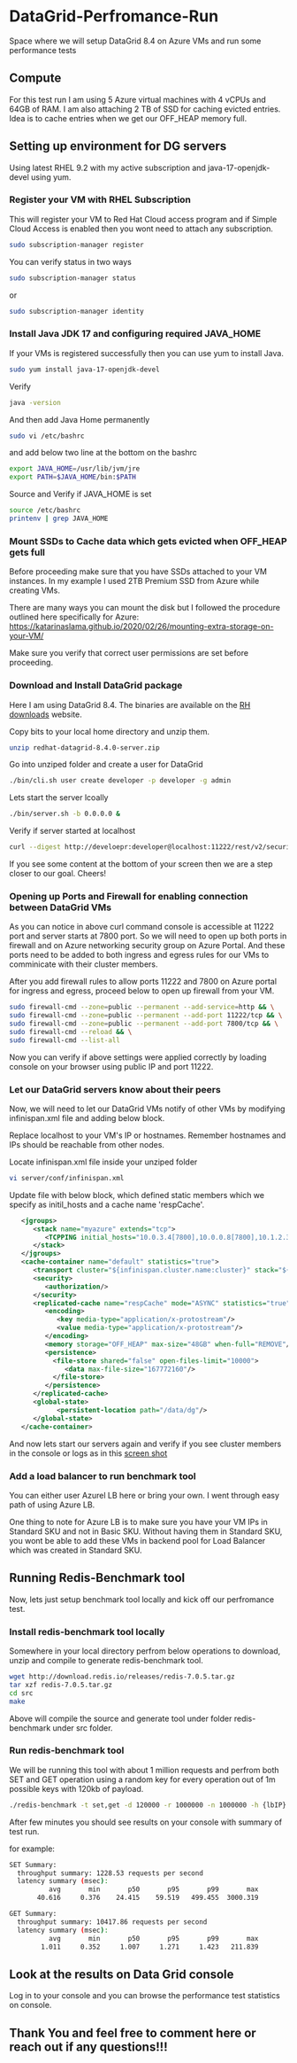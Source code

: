 # DataGrid-Perfromance-Run
Space where we will setup DataGrid 8.4 on Azure VMs and run some performance tests

## Compute

For this test run I am using 5 Azure virtual machines with 4 vCPUs and 64GB of RAM. I am also attaching 2 TB of SSD for caching evicted entries. Idea is to cache entries when we get our OFF_HEAP memory full.

## Setting up environment for DG servers

Using latest RHEL 9.2 with my active subscription and java-17-openjdk-devel using yum.

### Register your VM with RHEL Subscription 

This will register your VM to Red Hat Cloud access program and if Simple Cloud Access is enabled then you wont need to attach any subscription.

```bash
sudo subscription-manager register
```
You can verify status in two ways

```bash
sudo subscription-manager status
```
or 
```bash
sudo subscription-manager identity
```
### Install Java JDK 17 and configuring required JAVA_HOME

If your VMs is registered successfully then you can use yum to install Java.

```bash
sudo yum install java-17-openjdk-devel
```
Verify
```bash
java -version
```
And then add Java Home permanently
```bash
sudo vi /etc/bashrc
```
and add below two line at the bottom on the bashrc

```bash
export JAVA_HOME=/usr/lib/jvm/jre
export PATH=$JAVA_HOME/bin:$PATH
```

Source and Verify if JAVA_HOME is set
```bash
source /etc/bashrc
printenv | grep JAVA_HOME
```

### Mount SSDs to Cache data which gets evicted when OFF_HEAP gets full

Before proceeding make sure that you have SSDs attached to your VM instances. In my example I used 2TB Premium SSD from Azure while creating VMs.

There are many ways you can mount the disk but I followed the procedure outlined here specifically for Azure:
https://katarinaslama.github.io/2020/02/26/mounting-extra-storage-on-your-VM/

Make sure you verify that correct user permissions are set before proceeding.

### Download and Install DataGrid package

Here I am using DataGrid 8.4. The binaries are available on the [RH downloads](https://access.redhat.com/jbossnetwork/restricted/listSoftware.html?product=data.grid&downloadType=distributions) website.

Copy bits to your local home directory and unzip them.
```bash
unzip redhat-datagrid-8.4.0-server.zip
```
Go into unziped folder and create a user for DataGrid
```bash
./bin/cli.sh user create developer -p developer -g admin
```

Lets start the server lcoally
```bash
./bin/server.sh -b 0.0.0.0 &
```

Verify if server started at localhost
```bash
curl --digest http://develoepr:developer@localhost:11222/rest/v2/security/user/acl -v
```

If you see some content at the bottom of your screen then we are a step closer to our goal. Cheers!

### Opening up Ports and Firewall for enabling connection between DataGrid VMs

As you can notice in above curl command console is accessible at 11222 port and server starts at 7800 port. So we will need to open up both ports in firewall and on Azure networking security group on Azure Portal. And these ports need to be added to both ingress and egress rules for our VMs to comminicate with their cluster members.

After you add firewall rules to allow ports 11222 and 7800 on Azure portal for ingress and egress, proceed below to open up firewall from your VM.

```bash
sudo firewall-cmd --zone=public --permanent --add-service=http && \
sudo firewall-cmd --zone=public --permanent --add-port 11222/tcp && \
sudo firewall-cmd --zone=public --permanent --add-port 7800/tcp && \
sudo firewall-cmd --reload && \
sudo firewall-cmd --list-all
```

Now you can verify if above settings were applied correctly by loading console on your browser using public IP and port 11222.

### Let our DataGrid servers know about their peers

Now, we will need to let our DataGrid VMs notify of other VMs by modifying infinispan.xml file and adding below block.

Replace localhost to your VM's IP or hostnames. Remember hostnames and IPs should be reachable from other nodes.

Locate infinispan.xml file inside your unziped folder
```bash
vi server/conf/infinispan.xml
```

Update file with below block, which defined static members which we specify as initil_hosts and a cache name 'respCache'.

```xml
   <jgroups>
      <stack name="myazure" extends="tcp">
         <TCPPING initial_hosts="10.0.3.4[7800],10.0.0.8[7800],10.1.2.3[7800],10.1.2.4[7800],10.1.3.3[7800]" port_range="0" stack.combine="REPLACE" stack.position="MPING"/>
      </stack>
   </jgroups>
   <cache-container name="default" statistics="true">
      <transport cluster="${infinispan.cluster.name:cluster}" stack="${infinispan.cluster.stack:myazure}" node-name="${infinispan.node.name:}"/>
      <security>
         <authorization/>
      </security>
      <replicated-cache name="respCache" mode="ASYNC" statistics="true">
         <encoding>
            <key media-type="application/x-protostream"/>
            <value media-type="application/x-protostream"/>
         </encoding>
         <memory storage="OFF_HEAP" max-size="48GB" when-full="REMOVE"/>
         <persistence>
           <file-store shared="false" open-files-limit="10000">
              <data max-file-size="167772160"/>
           </file-store>
         </persistence>
      </replicated-cache>
      <global-state>
            <persistent-location path="/data/dg"/>
      </global-state>
   </cache-container>
```

And now lets start our servers again and verify if you see cluster members in the console or logs as in this [screen shot](image.png)

### Add a load balancer to run benchmark tool

You can either user Azurel LB here or bring your own. I went through easy path of using Azure LB.

One thing to note for Azure LB is to make sure you have your VM IPs in Standard SKU and not in Basic SKU. Without having them in Standard SKU, you wont be able to add these VMs in backend pool for Load Balancer which was created in Standard SKU.

## Running Redis-Benchmark tool

Now, lets just setup benchmark tool locally and kick off our perfromance test.

### Install redis-benchmark tool locally

Somewhere in your local directory perfrom below operations to download, unzip and compile to generate redis-benchmark tool.

```bash
wget http://download.redis.io/releases/redis-7.0.5.tar.gz
tar xzf redis-7.0.5.tar.gz
cd src
make
```
Above will compile the source and generate tool under folder redis-benchmark under src folder.

### Run redis-benchmark tool

We will be running this tool with about 1 million requests and perfrom both SET and GET operation using a random key for every operation out of 1m possible keys with 120kb of payload.

```bash
./redis-benchmark -t set,get -d 120000 -r 1000000 -n 1000000 -h {lbIP} -p 11222 --user developer -a developer
```
After few minutes you should see results on your console with summary of test run.

for example:
```bash
SET Summary:
  throughput summary: 1228.53 requests per second
  latency summary (msec):
          avg       min       p50       p95       p99       max
       40.616     0.376    24.415    59.519   499.455  3000.319

GET Summary:
  throughput summary: 10417.86 requests per second
  latency summary (msec):
          avg       min       p50       p95       p99       max
        1.011     0.352     1.007     1.271     1.423   211.839
```

## Look at the results on Data Grid console

Log in to your console and you can browse the performance test statistics on console.


## Thank You and feel free to comment here or reach out if any questions!!!

















